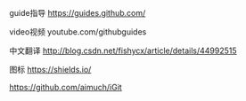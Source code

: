 guide指导
https://guides.github.com/

video视频
youtube.com/githubguides

中文翻译
http://blog.csdn.net/fishycx/article/details/44992515


图标
https://shields.io/


https://github.com/aimuch/iGit
